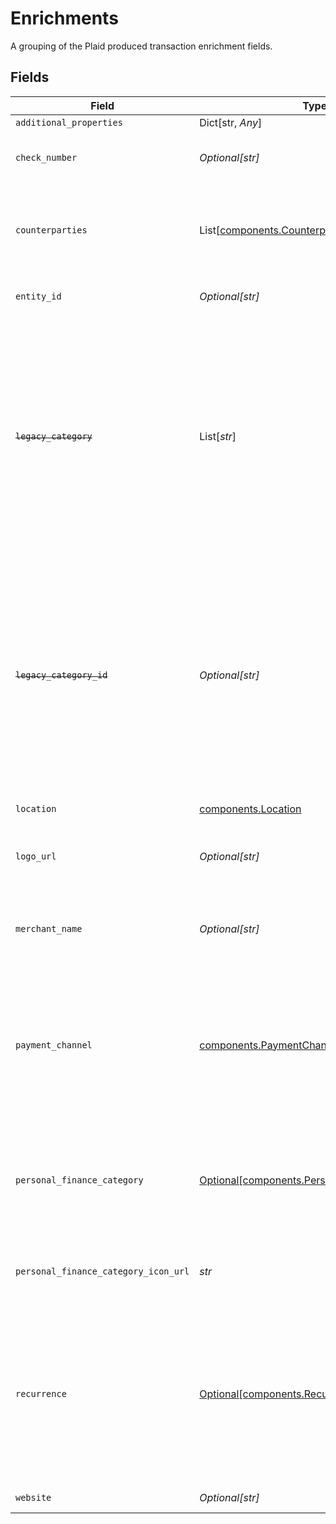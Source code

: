 # Enrichments

A grouping of the Plaid produced transaction enrichment fields.


## Fields

| Field                                                                                                                                                                                                                                                                                                                                                                                                                                                    | Type                                                                                                                                                                                                                                                                                                                                                                                                                                                     | Required                                                                                                                                                                                                                                                                                                                                                                                                                                                 | Description                                                                                                                                                                                                                                                                                                                                                                                                                                              |
| -------------------------------------------------------------------------------------------------------------------------------------------------------------------------------------------------------------------------------------------------------------------------------------------------------------------------------------------------------------------------------------------------------------------------------------------------------- | -------------------------------------------------------------------------------------------------------------------------------------------------------------------------------------------------------------------------------------------------------------------------------------------------------------------------------------------------------------------------------------------------------------------------------------------------------- | -------------------------------------------------------------------------------------------------------------------------------------------------------------------------------------------------------------------------------------------------------------------------------------------------------------------------------------------------------------------------------------------------------------------------------------------------------- | -------------------------------------------------------------------------------------------------------------------------------------------------------------------------------------------------------------------------------------------------------------------------------------------------------------------------------------------------------------------------------------------------------------------------------------------------------- |
| `additional_properties`                                                                                                                                                                                                                                                                                                                                                                                                                                  | Dict[str, *Any*]                                                                                                                                                                                                                                                                                                                                                                                                                                         | :heavy_minus_sign:                                                                                                                                                                                                                                                                                                                                                                                                                                       | N/A                                                                                                                                                                                                                                                                                                                                                                                                                                                      |
| `check_number`                                                                                                                                                                                                                                                                                                                                                                                                                                           | *Optional[str]*                                                                                                                                                                                                                                                                                                                                                                                                                                          | :heavy_minus_sign:                                                                                                                                                                                                                                                                                                                                                                                                                                       | The check number of the transaction. This field is only populated for check transactions.                                                                                                                                                                                                                                                                                                                                                                |
| `counterparties`                                                                                                                                                                                                                                                                                                                                                                                                                                         | List[[components.Counterparty](../../models/shared/counterparty.md)]                                                                                                                                                                                                                                                                                                                                                                                     | :heavy_check_mark:                                                                                                                                                                                                                                                                                                                                                                                                                                       | The counterparties present in the transaction. Counterparties, such as the merchant or the financial institution, are extracted by Plaid from the raw description.                                                                                                                                                                                                                                                                                       |
| `entity_id`                                                                                                                                                                                                                                                                                                                                                                                                                                              | *Optional[str]*                                                                                                                                                                                                                                                                                                                                                                                                                                          | :heavy_minus_sign:                                                                                                                                                                                                                                                                                                                                                                                                                                       | A unique, stable, Plaid-generated id that maps to the primary counterparty.                                                                                                                                                                                                                                                                                                                                                                              |
| ~~`legacy_category`~~                                                                                                                                                                                                                                                                                                                                                                                                                                    | List[*str*]                                                                                                                                                                                                                                                                                                                                                                                                                                              | :heavy_minus_sign:                                                                                                                                                                                                                                                                                                                                                                                                                                       | : warning: ** DEPRECATED **: This will be removed in a future release, please migrate away from it as soon as possible.<br/><br/>A hierarchical array of the legacy categories to which this transaction belongs. For a full list of legacy categories, see [`/categories/get`](https://plaid.com/docs/api/products/transactions/#categoriesget).<br/><br/>We recommend using the `personal_finance_category` for transaction categorization to obtain the best results. |
| ~~`legacy_category_id`~~                                                                                                                                                                                                                                                                                                                                                                                                                                 | *Optional[str]*                                                                                                                                                                                                                                                                                                                                                                                                                                          | :heavy_minus_sign:                                                                                                                                                                                                                                                                                                                                                                                                                                       | : warning: ** DEPRECATED **: This will be removed in a future release, please migrate away from it as soon as possible.<br/><br/>The ID of the legacy category to which this transaction belongs. For a full list of legacy categories, see [`/categories/get`](https://plaid.com/docs/api/products/transactions/#categoriesget).<br/><br/>We recommend using the `personal_finance_category` for transaction categorization to obtain the best results. |
| `location`                                                                                                                                                                                                                                                                                                                                                                                                                                               | [components.Location](../../models/shared/location.md)                                                                                                                                                                                                                                                                                                                                                                                                   | :heavy_check_mark:                                                                                                                                                                                                                                                                                                                                                                                                                                       | A representation of where a transaction took place                                                                                                                                                                                                                                                                                                                                                                                                       |
| `logo_url`                                                                                                                                                                                                                                                                                                                                                                                                                                               | *Optional[str]*                                                                                                                                                                                                                                                                                                                                                                                                                                          | :heavy_check_mark:                                                                                                                                                                                                                                                                                                                                                                                                                                       | The URL of a logo associated with this transaction, if available. The logo is formatted as a 100x100 pixel PNG file.                                                                                                                                                                                                                                                                                                                                     |
| `merchant_name`                                                                                                                                                                                                                                                                                                                                                                                                                                          | *Optional[str]*                                                                                                                                                                                                                                                                                                                                                                                                                                          | :heavy_check_mark:                                                                                                                                                                                                                                                                                                                                                                                                                                       | The name of the primary counterparty, such as the merchant or the financial institution, as extracted by Plaid from the raw description.                                                                                                                                                                                                                                                                                                                 |
| `payment_channel`                                                                                                                                                                                                                                                                                                                                                                                                                                        | [components.PaymentChannel](../../models/shared/paymentchannel.md)                                                                                                                                                                                                                                                                                                                                                                                       | :heavy_check_mark:                                                                                                                                                                                                                                                                                                                                                                                                                                       | The channel used to make a payment.<br/>`online:` transactions that took place online.<br/><br/>`in store:` transactions that were made at a physical location.<br/><br/>`other:` transactions that relate to banks, e.g. fees or deposits.                                                                                                                                                                                                              |
| `personal_finance_category`                                                                                                                                                                                                                                                                                                                                                                                                                              | [Optional[components.PersonalFinanceCategory]](../../models/shared/personalfinancecategory.md)                                                                                                                                                                                                                                                                                                                                                           | :heavy_check_mark:                                                                                                                                                                                                                                                                                                                                                                                                                                       | Information describing the intent of the transaction. Most relevant for personal finance use cases, but not limited to such use cases.<br/><br/>See the [`taxonomy csv file`](https://plaid.com/documents/transactions-personal-finance-category-taxonomy.csv) for a full list of personal finance categories.                                                                                                                                           |
| `personal_finance_category_icon_url`                                                                                                                                                                                                                                                                                                                                                                                                                     | *str*                                                                                                                                                                                                                                                                                                                                                                                                                                                    | :heavy_check_mark:                                                                                                                                                                                                                                                                                                                                                                                                                                       | A link to the icon associated with the primary personal finance category. The logo will always be 100x100 pixels.                                                                                                                                                                                                                                                                                                                                        |
| `recurrence`                                                                                                                                                                                                                                                                                                                                                                                                                                             | [Optional[components.Recurrence]](../../models/shared/recurrence.md)                                                                                                                                                                                                                                                                                                                                                                                     | :heavy_minus_sign:                                                                                                                                                                                                                                                                                                                                                                                                                                       | Insights relating to expenses and deposits that are predicted to occur on a scheduled basis, such as biweekly, monthly, or annually.<br/><br/>Common examples include loan payments, bill payments, subscriptions, and payroll income.<br/><br/>This is a beta field, available to all users.                                                                                                                                                            |
| `website`                                                                                                                                                                                                                                                                                                                                                                                                                                                | *Optional[str]*                                                                                                                                                                                                                                                                                                                                                                                                                                          | :heavy_check_mark:                                                                                                                                                                                                                                                                                                                                                                                                                                       | The website associated with this transaction.                                                                                                                                                                                                                                                                                                                                                                                                            |
